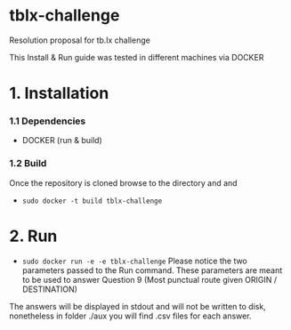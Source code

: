 # tblx-challenge
Resolution proposal for tb.lx challenge

This Install & Run guide was tested in different machines via DOCKER

# 1. Installation

  ### 1.1 Dependencies
   - DOCKER (run & build)
  
  ### 1.2 Build
  Once the repository is cloned browse to the directory and and

  - ```sudo docker -t build tblx-challenge```

 # 2. Run
  
  - ```sudo docker run -e -e tblx-challenge```
  Please notice the two parameters passed to the Run command. 
  These parameters are meant to be used to answer Question 9 (Most punctual route given ORIGIN / DESTINATION)
  
  The answers will be displayed in stdout and will not be written to disk, nonetheless in folder ./aux you will find .csv files 
  for each answer.
  


